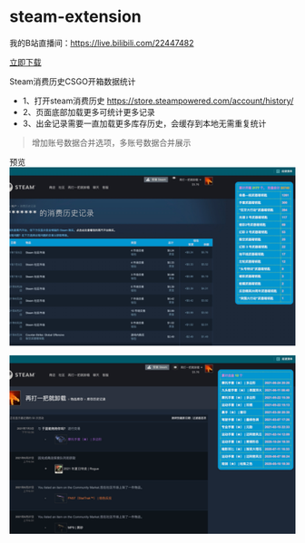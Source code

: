 # steam-extension

我的B站直播间：https://live.bilibili.com/22447482

[立即下载](https://github.com/BinaryParadise/steam-extension/releases)

Steam消费历史CSGO开箱数据统计

- 1、打开steam消费历史 https://store.steampowered.com/account/history/
- 2、页面底部加载更多可统计更多记录
- 3、出金记录需要一直加载更多库存历史，会缓存到本地无需重复统计

> 增加账号数据合并选项，多账号数据合并展示

预览
![](preview0.png)

![](preview1.png)
